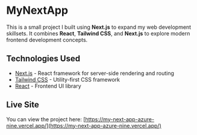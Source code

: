 # MyNextApp 

This is a small project I built using **Next.js** to expand my web development skillsets.
It combines **React**, **Tailwind CSS**, and **Next.js** to explore modern frontend development concepts.

## Technologies Used

- [Next.js](https://nextjs.org/) - React framework for server-side rendering and routing
- [Tailwind CSS](https://tailwindcss.com/) - Utility-first CSS framework
- [React](https://reactjs.org/) - Frontend UI library

## Live Site

You can view the project here:
[https://my-next-app-azure-nine.vercel.app/](https://my-next-app-azure-nine.vercel.app/)
